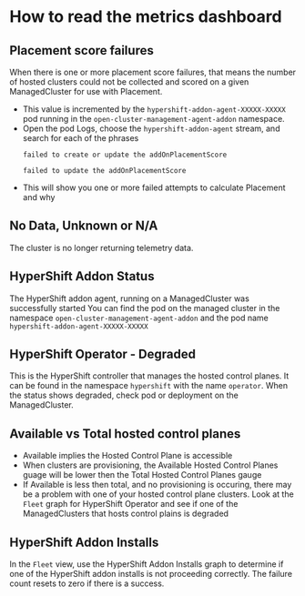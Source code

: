 # How to read the metrics dashboard

## Placement score failures
When there is one or more placement score failures, that means the number of hosted clusters could not be collected and scored on a given ManagedCluster for use with Placement.

* This value is incremented by the `hypershift-addon-agent-XXXXX-XXXXX` pod running in the `open-cluster-management-agent-addon` namespace.
* Open the pod Logs, choose the `hypershift-addon-agent` stream, and search for each of the phrases
    ```
    failed to create or update the addOnPlacementScore
    
    failed to update the addOnPlacementScore
    ```
* This will show you one or more failed attempts to calculate Placement and why

## No Data, Unknown or N/A
The cluster is no longer returning telemetry data.

## HyperShift Addon Status
The HyperShift addon agent, running on a ManagedCluster was successfully started
You can find the pod on the managed cluster in the namespace `open-cluster-management-agent-addon` and the pod name `hypershift-addon-agent-XXXXX-XXXXX`

## HyperShift Operator - Degraded
This is the HyperShift controller that manages the hosted control planes. It can be found in the namespace `hypershift` with the name `operator`. When the status shows degraded, check pod or deployment on the ManagedCluster.

## Available vs Total hosted control planes
* Available implies the Hosted Control Plane is accessible
* When clusters are provisioning, the Available Hosted Control Planes guage will be lower then the Total Hosted Control Planes gauge
* If Available is less then total, and no provisioning is occuring, there may be a problem with one of your hosted control plane clusters. Look at the `Fleet` graph for HyperShift Operator and see if one of the ManagedClusters that hosts control plains is degraded

## HyperShift Addon Installs
In the `Fleet` view, use the HyperShift Addon Installs graph to determine if one of the HyperShift addon installs is not proceeding correctly. The failure count resets to zero if there is a success.

